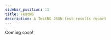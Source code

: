 ```yaml
---
sidebar_position: 11
title: TestNG
description: A TestNG JSON test results report
---
```

Coming soon!

